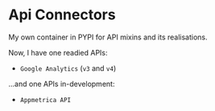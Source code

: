 # Api Connectors
My own container in PYPI for API mixins and its realisations. 

Now, I have one readied APIs:
- `Google Analytics` (`v3` and `v4`)

...and one APIs in-development:

- `Appmetrica API`
